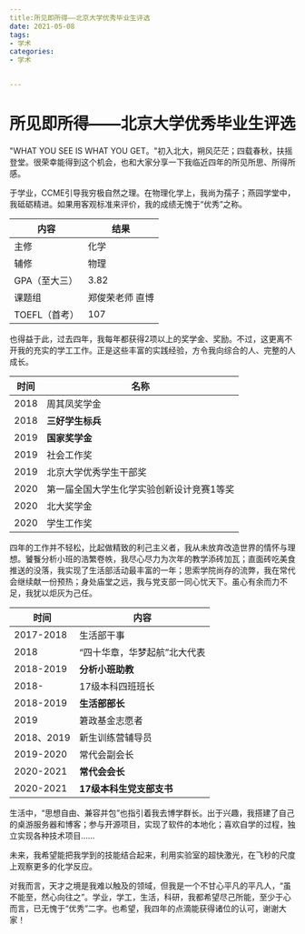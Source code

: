 ```yaml
---
title:所见即所得——北京大学优秀毕业生评选
date: 2021-05-08
tags:
- 学术
categories:
- 学术


---
```


# 所见即所得——北京大学优秀毕业生评选

"WHAT YOU SEE IS WHAT YOU GET。"初入北大，朔风茫茫；四载春秋，扶摇登堂。很荣幸能得到这个机会，也和大家分享一下我临近四年的所见所思、所得所感。

于学业，CCME引导我穷极自然之理。在物理化学上，我尚为孺子；燕园学堂中，我砥砺精进。如果用客观标准来评价，我的成绩无愧于“优秀”之称。

| 内容          | 结果            |
| ------------- | --------------- |
| 主修          | 化学            |
| 辅修          | 物理            |
| GPA（至大三） | 3.82            |
| 课题组        | 郑俊荣老师 直博 |
| TOEFL（首考） | 107             |

也得益于此，过去四年，我每年都获得2项以上的奖学金、奖励。不过，这更离不开我的充实的学工工作。正是这些丰富的实践经验，方令我向综合的人、完整的人成长。

| 时间 | 名称                                      |
| ---- | ----------------------------------------- |
| 2018 | 周其凤奖学金                              |
| 2018 | **三好学生标兵**                          |
| 2019 | **国家奖学金**                            |
| 2019 | 社会工作奖                                |
| 2019 | 北京大学优秀学生干部奖                    |
| 2020 | 第一届全国大学生化学实验创新设计竞赛1等奖 |
| 2020 | 北大奖学金                                |
| 2020 | 学生工作奖                                |

四年的工作并不轻松，比起做精致的利己主义者，我从未放弃改造世界的情怀与理想。饕餮分析小班的浩繁卷帙，我尽心尽力为次年的教学添砖加瓦；直面砖吃美食推送的没落，我实现了生活部活动最丰富的一年；思索学院尚存的流弊，我在常代会继续献一份预热；身处庙堂之远，我与党支部一同心忧天下。虽心有余而力不足，我犹以炬灰为己任。

| 时间       | 内容                         |
| ---------- | ---------------------------- |
| 2017-2018  | 生活部干事                   |
| 2018       | “四十华章，华梦起航”北大代表 |
| 2018-2019  | **分析小班助教**             |
| 2018-      | 17级本科四班班长             |
| 2018-2019  | **生活部部长**               |
| 2019       | 䇹政基金志愿者               |
| 2018、2019 | 新生训练营辅导员             |
| 2019-2020  | 常代会副会长                 |
| 2020-2021  | **常代会会长**               |
| 2020-2021  | **17级本科生党支部支书**     |

生活中，“思想自由、兼容并包”也指引着我去博学群长。出于兴趣，我搭建了自己的桌游服务器和博客；参与开源项目，实现了软件的本地化；喜欢自学的过程，独立实现各种技术项目……

未来，我希望能把我学到的技能结合起来，利用实验室的超快激光，在飞秒的尺度上观察更多的化学反应。

对我而言，天才之境是我难以触及的领域，但我是一个不甘心平凡的平凡人，“虽不能至，然心向往之”。学业，学工，生活，科研，我都希望尽己所能，至少于心而言，已无愧于“优秀”二字。也希望，我四年的点滴能获得诸位的认可，谢谢大家！






